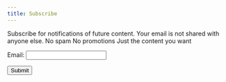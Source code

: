 ```yaml
---
title: Subscribe   
---
```


Subscribe for notifications of future content. Your email is not shared with anyone else.
No spam
No promotions
Just the content you want



<form action="/thanks/" name="contact" method="POST" data-netlify="true">
  <p>
    <label>Email: <input type="text" name="email" /></label>
  </p>
  <p>
    <button type="submit">Submit</button>
  </p>
</form>